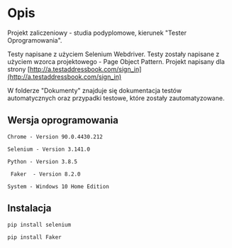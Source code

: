 # Opis

Projekt zaliczeniowy - studia podyplomowe, kierunek "Tester Oprogramowania".

Testy napisane z użyciem Selenium Webdriver. Testy zostały napisane z użyciem wzorca projektowego - Page Object Pattern. Projekt napisany dla strony [http://a.testaddressbook.com/sign_in](http://a.testaddressbook.com/sign_in)

W folderze "Dokumenty" znajduje się dokumentacja testów automatycznych oraz przypadki testowe, które zostały zautomatyzowane.


## Wersja oprogramowania


```Chrome - Version 90.0.4430.212 ```

```Selenium - Version 3.141.0 ```

```Python - Version 3.8.5```

``` Faker  - Version 8.2.0```

```System - Windows 10 Home Edition```



## Instalacja

```pip install selenium```

```pip install Faker```
